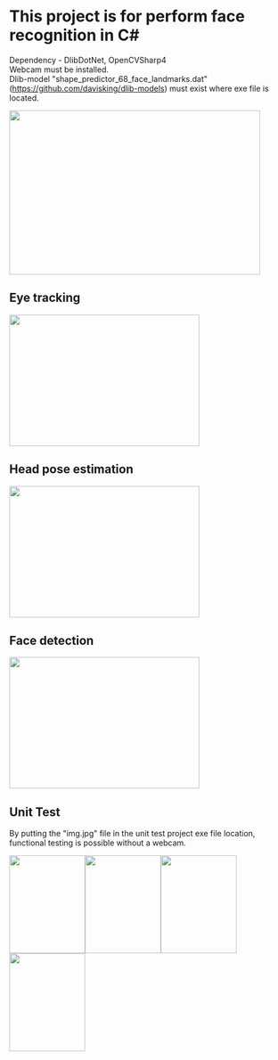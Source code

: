 # This project is for perform face recognition in C#

Dependency - DlibDotNet, OpenCVSharp4  
Webcam must be installed.  
Dlib-model "shape_predictor_68_face_landmarks.dat"(https://github.com/davisking/dlib-models) must exist where exe file is located.  

<img src=https://user-images.githubusercontent.com/19831773/137769102-acabcea9-88c1-4953-af00-31f4d330cdab.png width="450" height="295">

## Eye tracking
<img src=https://user-images.githubusercontent.com/19831773/137769111-03916e5b-3da8-4040-9211-04978bfa39de.png width="341" height="236">

## Head pose estimation
<img src=https://user-images.githubusercontent.com/19831773/137769106-8ee2e67b-b01b-49c7-b57a-11f56a6c697b.png width="341" height="236">

## Face detection
<img src=https://user-images.githubusercontent.com/19831773/137769110-3ee7f003-98c5-4b4b-877e-4b36daaafa49.png width="341" height="236">

## Unit Test
By putting the "img.jpg" file in the unit test project exe file location, functional testing is possible without a webcam.  

<img src=https://user-images.githubusercontent.com/19831773/137769082-d02293a2-e301-43dc-b04a-593cf1daff6e.jpg width="136" height="176"><img src=https://user-images.githubusercontent.com/19831773/137769089-06cc3dab-6644-40cd-8bc3-48502354e2ec.jpg width="136" height="176"><img src=https://user-images.githubusercontent.com/19831773/137769086-37d49a79-9f96-4b31-9c88-0da21beb4f97.jpg width="136" height="176"><img src=https://user-images.githubusercontent.com/19831773/137769088-ebf046e8-1971-444f-970e-e41597bf937a.jpg width="136" height="176">
